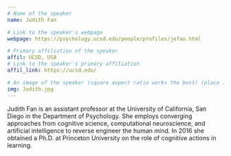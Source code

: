 ```yaml
---
# Name of the speaker
name: Judith Fan

# Link to the speaker's webpage
webpage: https://psychology.ucsd.edu/people/profiles/jefan.html

# Primary affiliation of the speaker
affil: UCSD, USA 
# Link to the speaker's primary affiliation
affil_link: https://ucsd.edu/

# An image of the speaker (square aspect ratio works the best) (place in the `assets/img/speakers` directory)
img: Judith.jpg
---
```


<!-- Whatever you write below will show up as the speaker's bio -->

Judith Fan is an assistant professor at the University of California, San Diego in the Department of Psychology. She employs converging approaches from cognitive science, computational neuroscience, and artificial intelligence to reverse engineer the human mind. In 2016 she obtained a Ph.D. at Princeton University on the role of cognitive actions in learning.